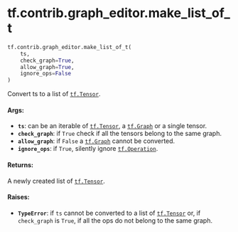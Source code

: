 <div itemscope itemtype="http://developers.google.com/ReferenceObject">
<meta itemprop="name" content="tf.contrib.graph_editor.make_list_of_t" />
<meta itemprop="path" content="Stable" />
</div>

# tf.contrib.graph_editor.make_list_of_t

``` python
tf.contrib.graph_editor.make_list_of_t(
    ts,
    check_graph=True,
    allow_graph=True,
    ignore_ops=False
)
```

Convert ts to a list of <a href="../../../tf/Tensor.md"><code>tf.Tensor</code></a>.

#### Args:

* <b>`ts`</b>: can be an iterable of <a href="../../../tf/Tensor.md"><code>tf.Tensor</code></a>, a <a href="../../../tf/Graph.md"><code>tf.Graph</code></a> or a single tensor.
* <b>`check_graph`</b>: if `True` check if all the tensors belong to the same graph.
* <b>`allow_graph`</b>: if `False` a <a href="../../../tf/Graph.md"><code>tf.Graph</code></a> cannot be converted.
* <b>`ignore_ops`</b>: if `True`, silently ignore <a href="../../../tf/Operation.md"><code>tf.Operation</code></a>.

#### Returns:

A newly created list of <a href="../../../tf/Tensor.md"><code>tf.Tensor</code></a>.

#### Raises:

* <b>`TypeError`</b>: if `ts` cannot be converted to a list of <a href="../../../tf/Tensor.md"><code>tf.Tensor</code></a> or,
   if `check_graph` is `True`, if all the ops do not belong to the same graph.
